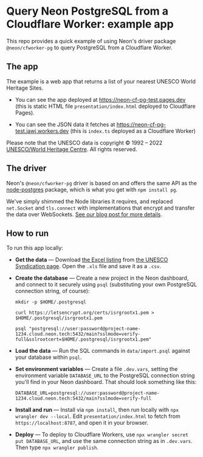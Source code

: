 # Query Neon PostgreSQL from a Cloudflare Worker: example app

This repo provides a quick example of using Neon's driver package `@neon/cfworker-pg` to query PostgreSQL from a Cloudflare Worker.

## The app

The example is a web app that returns a list of your nearest UNESCO World Heritage Sites.

* You can see the app deployed at https://neon-cf-pg-test.pages.dev (this is static HTML file `presentation/index.html` deployed to Cloudflare Pages).

* You can see the JSON data it fetches at https://neon-cf-pg-test.jawj.workers.dev (this is `index.ts` deployed as a Cloudflare Worker)

Please note that the UNESCO data is copyright &copy; 1992 – 2022 <a href="https://whc.unesco.org">UNESCO/World Heritage Centre</a>. All rights reserved.

## The driver

Neon's `@neon/cfworker-pg` driver is based on and offers the same API as the [node-postgres](https://node-postgres.com/) package, which is what you get with `npm install pg`. 

We've simply shimmed the Node libraries it requires, and replaced `net.Socket` and `tls.connect` with implementations that encrypt and transfer the data over WebSockets. [See our blog post for more details](https://TODO).

## How to run

To run this app locally:

* __Get the data__ — Download [the Excel listing](https://whc.unesco.org/en/list/xls/?2021) from [the UNESCO Syndication page](https://whc.unesco.org/en/syndication/). Open the `.xls` file and save it as a `.csv`.

* __Create the database__ — Create a new project in the Neon dashboard, and connect to it securely using `psql` (substituting your own PostgreSQL connection string, of course):

  ```
  mkdir -p $HOME/.postgresql

  curl https://letsencrypt.org/certs/isrgrootx1.pem > $HOME/.postgresql/isrgrootx1.pem

  psql "postgresql://user:password@project-name-1234.cloud.neon.tech:5432/main?sslmode=verify-full&sslrootcert=$HOME/.postgresql/isrgrootx1.pem"
  ```

* __Load the data__ — Run the SQL commands in `data/import.psql` against your database within `psql`.

* __Set environment variables__ — Create a file `.dev.vars`, setting the environment variable `DATABASE_URL` to the PostgreSQL connection string you'll find in your Neon dashboard. That should look something like this:

    `DATABASE_URL=postgresql://user:password@project-name-1234.cloud.neon.tech:5432/main?sslmode=verify-full`

* __Install and run__ — Install via `npm install`, then run locally with `npx wrangler dev --local`. Edit `presentation/index.html` to fetch from `https://localhost:8787`, and open it in your browser.

* __Deploy__ — To deploy to Cloudflare Workers, use `npx wrangler secret put DATABASE_URL`, and use the same connection string as in `.dev.vars`. Then type `npx wrangler publish`.
